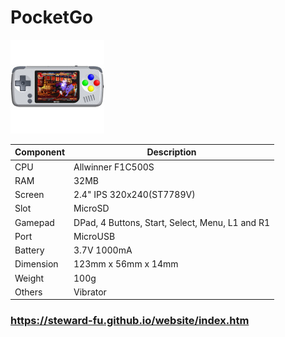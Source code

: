 # PocketGo
![Alt text](imgs/main.jpg)
  
|Component|Description                                    |
|---------|-----------------------------------------------|
|CPU      |Allwinner F1C500S                              |
|RAM      |32MB                                           |
|Screen   |2.4" IPS 320x240(ST7789V)                      |
|Slot     |MicroSD                                        |
|Gamepad  |DPad, 4 Buttons, Start, Select, Menu, L1 and R1|
|Port     |MicroUSB                                       |
|Battery  |3.7V 1000mA                                    |
|Dimension|123mm x 56mm x 14mm                            |
|Weight   |100g                                           |
|Others   |Vibrator                                       |
  
### https://steward-fu.github.io/website/index.htm

